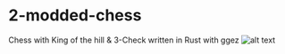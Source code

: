 # 2-modded-chess
Chess with King of the hill &amp; 3-Check written in Rust with ggez
![alt text](https://github.com/rejnhed/2-modded-chess/blob/[branch]/image.jpg?raw=true)
